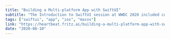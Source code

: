```yaml
---
title: "Building a Multi-platform App with SwiftUI"
subtitle: "The Introduction to SwiftUI session at WWDC 2020 included content that focused on using SwiftUI to build multi-platform apps - i.e apps that work on both iOS and macOS. Building such apps can be done by separately building for each platform from a single codebase, or creating a Mac Catalyst app which runs an app built for iPad on macOS. In this post, Rick Wierenga looks at the former, providing a tutorial that shows us how to use a single codebase to build a HackerNews app for each platform."
tags: ["swiftui", "app", "ios", "macos"]
link: "https://heartbeat.fritz.ai/building-a-multi-platform-app-with-swiftui-5336bce94689"
date: "2020-08-10"
---
```

